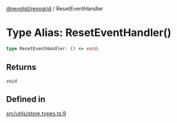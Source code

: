 [@revolist/revogrid](README.md) / ResetEventHandler

# Type Alias: ResetEventHandler()

```ts
type ResetEventHandler: () => void;
```

## Returns

`void`

## Defined in

[src/utils/store.types.ts:9](https://github.com/revolist/revogrid/blob/4748dc40d552fad7de1d972fe2fbcf7386e67858/src/utils/store.types.ts#L9)
